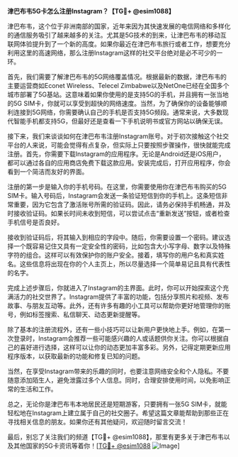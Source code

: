 **津巴布韦5G卡怎么注册Instagram？【TG💪+ @esim1088】**

津巴布韦，这个位于非洲南部的国家，近年来因为其快速发展的电信网络和多样化的通信服务吸引了越来越多的关注。尤其是5G技术的到来，让津巴布韦的移动互联网体验提升到了一个新的高度。如果你最近在津巴布韦旅行或者工作，想要充分利用这里的高速网络，那么注册Instagram这样的社交平台绝对是必不可少的一环。

首先，我们需要了解津巴布韦的5G网络覆盖情况。根据最新的数据，津巴布韦的主要运营商如Econet Wireless、Telecel Zimbabwe以及NetOne已经在全国多个城市部署了5G基站。这意味着如果你使用的是支持5G的手机，并且拥有一张当地的5G SIM卡，你就可以享受到超快的网络速度。当然，为了确保你的设备能够顺利连接到5G网络，你需要确认自己的手机是否支持5G频段。通常来说，大多数现代智能手机都支持5G，但最好还是查看一下手机说明书或官方网站以确保无误。

接下来，我们来谈谈如何在津巴布韦注册Instagram账号。对于初次接触这个社交平台的人来说，可能会觉得有点复杂，但实际上只要按照步骤操作，很快就能完成注册。首先，你需要下载Instagram的应用程序。无论是Android还是iOS用户，都可以通过各自的应用商店免费下载这款应用。安装完成后，打开应用程序，你会看到一个简洁而友好的界面。

注册的第一步是输入你的手机号码。在这里，你需要使用你在津巴布韦购买的5G SIM卡。输入号码后，Instagram会发送一条验证短信到你的手机上。这条短信非常重要，因为它包含了激活账号所需的验证码。因此，请务必保持手机畅通，并及时接收验证码。如果长时间未收到短信，可以尝试点击“重新发送”按钮，或者检查手机信号是否良好。

接收到验证码后，将其输入到相应的字段中。随后，你需要设置一个密码。建议选择一个既容易记住又具有一定安全性的密码，比如包含大小写字母、数字以及特殊字符的组合。这样可以有效保护你的账户安全。接着，填写你的用户名和真实姓名。这些信息将出现在你的个人主页上，所以尽量选择一个简单易记且具有代表性的名字。

完成上述步骤后，你就进入了Instagram的主界面。此时，你可以开始探索这个充满活力的社交世界了。Instagram提供了丰富的功能，包括分享照片和视频、发布故事、与朋友互动等。此外，还有许多有趣的小工具可以帮助你更好地管理你的账号，例如标签搜索、私信聊天、动态更新提醒等。

除了基本的注册流程外，还有一些小技巧可以让新用户更快地上手。例如，在第一次登录时，Instagram会推荐一些可能感兴趣的人或话题供你关注。你可以根据自己的喜好进行选择，这样可以让你的动态更加丰富多彩。另外，记得定期更新应用程序版本，以获取最新的功能和修复已知的问题。

当然，在享受Instagram带来的乐趣的同时，也要注意网络安全和个人隐私。不要随意添加陌生人，避免泄露过多个人信息。同时，合理安排使用时间，以免影响正常的生活和工作。

总之，无论你是津巴布韦本地居民还是短期游客，只要拥有一张5G SIM卡，就能轻松地在Instagram上建立属于自己的社交圈子。希望这篇文章能帮助到那些正在寻找相关信息的朋友。如果你还有其他疑问，欢迎随时留言交流！

最后，别忘了关注我们的频道【TG💪+ @esim1088】，那里有更多关于津巴布韦以及其他国家的5G卡资讯等着你！[[TG💪+ @esim1088](https://t.me/s/esim1088) ![Image](https://i.postimg.cc/4NQfJmqS/Snipaste-2025-05-13-00-14-12.png)]
